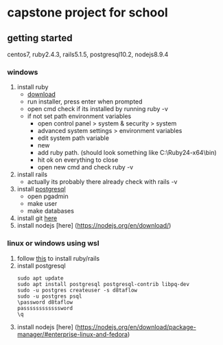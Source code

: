# capstone project for school
  
## getting started  
centos7, ruby2.4.3, rails5.1.5, postgresql10.2, nodejs8.9.4
### windows  
1. install ruby 
    - [download](https://rubyinstaller.org/downloads/)
    - run installer, press enter when prompted
    - open cmd check if its installed by running ruby -v
    - if not set path environment variables
	    - open control panel > system & security > system
	    - advanced system settings > environment variables
	    - edit system path variable
	    - new
	    - add ruby path. (should look something like C:\Ruby24-x64\bin)
	    - hit ok on everything to close
	    -  open new cmd and check ruby -v
2. install rails
    - actually its probably there already check with rails -v
3. install [postgresql](https://www.enterprisedb.com/downloads/postgres-postgresql-downloads)
    - open pgadmin
	- make user
	- make databases
4. install git [here](https://git-scm.com/downloads)
5. install nodejs [here] (https://nodejs.org/en/download/)


### linux or windows using wsl
1. follow [this](https://gist.github.com/jayjay-a/f1acddb18c7d2b3b590d2ff122ea84ab) to install ruby/rails
2. install postgresql
	```
	sudo apt update
	sudo apt install postgresql postgresql-contrib libpq-dev
	sudo -u postgres createuser -s d8taflow
	sudo -u postgres psql
	\password d8taflow
	passssssssssssword
	\q
	```
3. install nodejs [here] (https://nodejs.org/en/download/package-manager/#enterprise-linux-and-fedora)
